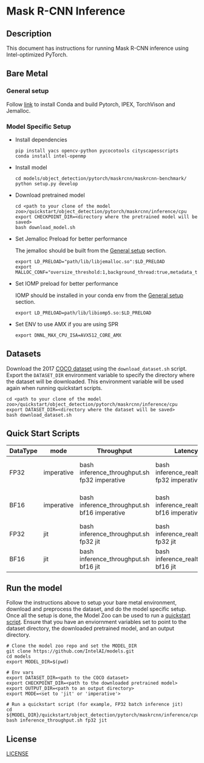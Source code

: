 # Mask R-CNN Inference

## Description
This document has instructions for running Mask R-CNN inference using Intel-optimized PyTorch.

## Bare Metal
### General setup

Follow [link](/docs/general/pytorch/BareMetalSetup.md) to install Conda and build Pytorch, IPEX, TorchVison and Jemalloc.

### Model Specific Setup

* Install dependencies
  ```
  pip install yacs opencv-python pycocotools cityscapesscripts
  conda install intel-openmp
  ```

* Install model
  ```
  cd models/object_detection/pytorch/maskrcnn/maskrcnn-benchmark/
  python setup.py develop
  ```

* Download pretrained model
  ```
  cd <path to your clone of the model zoo>/quickstart/object_detection/pytorch/maskrcnn/inference/cpu
  export CHECKPOINT_DIR=<directory where the pretrained model will be saved>
  bash download_model.sh
  ```

* Set Jemalloc Preload for better performance

  The jemalloc should be built from the [General setup](#general-setup) section.
  ```
  export LD_PRELOAD="path/lib/libjemalloc.so":$LD_PRELOAD
  export MALLOC_CONF="oversize_threshold:1,background_thread:true,metadata_thp:auto,dirty_decay_ms:9000000000,muzzy_decay_ms:9000000000"
  ```

* Set IOMP preload for better performance

  IOMP should be installed in your conda env from the [General setup](#general-setup) section.
  ```
  export LD_PRELOAD=path/lib/libiomp5.so:$LD_PRELOAD
  ```

* Set ENV to use AMX if you are using SPR
  ```
  export DNNL_MAX_CPU_ISA=AVX512_CORE_AMX
  ```

## Datasets

Download the 2017 [COCO dataset](https://cocodataset.org) using the `download_dataset.sh` script.
Export the `DATASET_DIR` environment variable to specify the directory where the dataset
will be downloaded. This environment variable will be used again when running quickstart scripts.
```
cd <path to your clone of the model zoo>/quickstart/object_detection/pytorch/maskrcnn/inference/cpu
export DATASET_DIR=<directory where the dataset will be saved>
bash download_dataset.sh
```

## Quick Start Scripts

|  DataType   |  mode  | Throughput  |  Latency    |   Accuracy  |
| ----------- | ------ | ----------- | ----------- | ----------- |
| FP32        | imperative | bash inference_throughput.sh fp32 imperative | bash inference_realtime.sh fp32 imperative | bash accuracy.sh fp32 imperative |
| BF16        | imperative | bash inference_throughput.sh bf16 imperative | bash inference_realtime.sh bf16 imperative | bash accuracy.sh bf16 imperative |
| FP32        | jit | bash inference_throughput.sh fp32 jit | bash inference_realtime.sh fp32 jit | bash accuracy.sh fp32 jit |
| BF16        | jit | bash inference_throughput.sh bf16 jit | bash inference_realtime.sh bf16 jit | bash accuracy.sh bf16 jit |

## Run the model

Follow the instructions above to setup your bare metal environment, download and
preprocess the dataset, and do the model specific setup. Once all the setup is done,
the Model Zoo can be used to run a [quickstart script](#quick-start-scripts).
Ensure that you have an enviornment variables set to point to the dataset directory,
the downloaded pretrained model, and an output directory.

```
# Clone the model zoo repo and set the MODEL_DIR
git clone https://github.com/IntelAI/models.git
cd models
export MODEL_DIR=$(pwd)

# Env vars
export DATASET_DIR=<path to the COCO dataset>
export CHECKPOINT_DIR=<path to the downloaded pretrained model>
export OUTPUT_DIR=<path to an output directory>
export MODE=<set to 'jit' or 'imperative'>

# Run a quickstart script (for example, FP32 batch inference jit)
cd ${MODEL_DIR}/quickstart/object_detection/pytorch/maskrcnn/inference/cpu
bash inference_throughput.sh fp32 jit
```

<!--- 80. License -->
## License

[LICENSE](/LICENSE)
